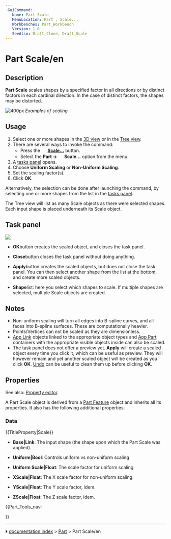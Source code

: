 ```yaml
---
 GuiCommand:
   Name: Part Scale
   MenuLocation: Part , Scale...
   Workbenches: Part_Workbench
   Version: 1.0
   SeeAlso: Draft_Clone, Draft_Scale
---
```


# Part Scale/en

## Description

**Part Scale** scales shapes by a specified factor in all directions or by distinct factors in each cardinal direction. In the case of distinct factors, the shapes may be distorted.

![400px](images/Part_Scale_demo.png) 
*Examples of scaling*

## Usage

1.  Select one or more shapes in the [3D view](3D_view.md) or in the [Tree view](Tree_view.md).
2.  There are several ways to invoke the command:
    -   Press the **<img src="images/Part_Scale.svg" width=16px> [Scale...](Part_Scale.md)** button.
    -   Select the **Part → <img src="images/Part_Scale.svg" width=16px> Scale...** option from the menu.
3.  A [tasks panel](#Task_panel.md) opens.
4.  Choose **Uniform Scaling** or **Non-Uniform Scaling**.
5.  Set the scaling factor(s).
6.  Click **OK**.

Alternatively, the selection can be done after launching the command, by selecting one or more shapes from the list in the [tasks panel](#Task_panel.md).

The Tree view will list as many Scale objects as there were selected shapes. Each input shape is placed underneath its Scale object.

## Task panel 

![](images/Part_Scale_dialog.png )

-    **OK**button creates the scaled object, and closes the task panel.

-    **Close**button closes the task panel without doing anything.

-    **Apply**button creates the scaled objects, but does not close the task panel. You can then select another shape from the list at the bottom, and create more scaled objects.

-    **Shape**list: here you select which shapes to scale. If multiple shapes are selected, multiple Scale objects are created.

## Notes

-   Non-uniform scaling will turn all edges into B-spline curves, and all faces into B-spline surfaces. These are computationally heavier.
-   Points/Vertices can not be scaled as they are dimensionless.
-   [App Link](App_Link.md) objects linked to the appropriate object types and [App Part](App_Part.md) containers with the appropriate visible objects inside can also be scaled.
-   The task panel does not offer a preview yet. **Apply** will create a scaled object every time you click it, which can be useful as preview. They will however remain and yet another scaled object will be created as you click **OK**. [Undo](Std_Undo.md) can be useful to clean them up before clicking **OK**.

## Properties

See also: [Property editor](Property_editor.md).

A Part Scale object is derived from a [Part Feature](Part_Feature.md) object and inherits all its properties. It also has the following additional properties:

### Data


{{TitleProperty|Scale}}

-    **Base|Link**: The input shape (the shape upon which the Part Scale was applied).

-    **Uniform|Bool**: Controls uniform vs non-uniform scaling

-    **Uniform Scale|Float**: The scale factor for uniform scaling

-    **XScale|Float**: The X scale factor for non-uniform scaling.

-    **YScale|Float**: The Y scale factor, idem.

-    **ZScale|Float**: The Z scale factor, idem.





{{Part_Tools_navi

}}



---
⏵ [documentation index](../README.md) > [Part](Part_Workbench.md) > Part Scale/en
